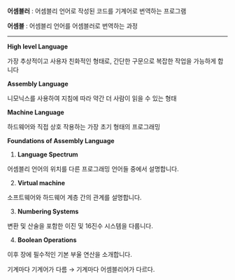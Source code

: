 **어셈블러** : 어셈블리 언어로 작성된 코드를 기계어로 번역하는 프로그램

**어셈블** : 어셈블리 언어를 어셈블러로 번역하는 과정

------------------------------------------------------------------------

**High level Language**

가장 추상적이고 사용자 친화적인 형태로, 간단한 구문으로 복잡한 작업을 가능하게 합니다

**Assembly Language**

니모닉스를 사용하여 지침에 따라 약간 더 사람이 읽을 수 있는 형태

**Machine Language**

하드웨어와 직접 상호 작용하는 가장 초기 형태의 프로그래밍

**Foundations of Assembly Language**

1. **Language Spectrum**

어셈블리 언어의 위치를 다른 프로그래밍 언어들 중에서 설명합니다.

2. **Virtual machine**

소프트웨어와 하드웨어 계층 간의 관계를 설명합니다.

3. **Numbering Systems**

변환 및 산술을 포함한 이진 및 16진수 시스템을 다룹니다.

4. **Boolean Operations**

이후 장에 필수적인 기본 부울 연산을 소개합니다.


기계마다 기계어가 다름 → 기계마다 어셈블리어가 다르다.

